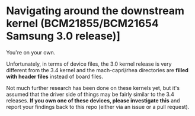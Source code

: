 # Navigating around the downstream kernel (BCM21855/BCM21654 Samsung 3.0 release)]

You're on your own.

Unfortunately, in terms of device files, the 3.0 kernel release is very different from the 3.4 kernel and the mach-capri/rhea directories are **filled with header files** instead of board files.

Not much further research has been done on these kernels yet, but it's assumed that the driver side of things may be fairly similar to the 3.4 releases. **If you own one of these devices, please investigate this** and report your findings back to this repo (either via an issue or a pull request).
